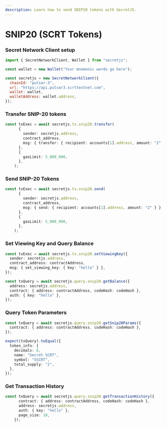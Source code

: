 ```yaml
---
description: Learn how to send SNIP20 tokens with SecretJS.
---
```


# SNIP20 (SCRT Tokens)

### Secret Network Client setup

```javascript
import { SecretNetworkClient, Wallet } from "secretjs";

const wallet = new Wallet("Your mnemonic words go here");

const secretjs = new SecretNetworkClient({
  chainId: "pulsar-3",
  url: "https://api.pulsar3.scrttestnet.com",
  wallet: wallet,
  walletAddress: wallet.address,
});
```

### Transfer SNIP-20 tokens

```typescript
const txExec = await secretjs.tx.snip20.transfer(
      {
        sender: secretjs.address,
        contract_address,
        msg: { transfer: { recipient: accounts[1].address, amount: "2" } },
      },
      {
        gasLimit: 5_000_000,
      },
    );
```

### Send SNIP-20 Tokens

```typescript
const txExec = await secretjs.tx.snip20.send(
      {
        sender: secretjs.address,
        contract_address,
        msg: { send: { recipient: accounts[1].address, amount: "2" } },
      },
      {
        gasLimit: 5_000_000,
      },
    );
```

### Set Viewing Key and Query Balance

```typescript
const txExec = await secretjs.tx.snip20.setViewingKey({
  sender: secretjs.address,
  contract_address: contractAddress,
  msg: { set_viewing_key: { key: "hello" } },
});

const txQuery = await secretjs.query.snip20.getBalance({
  address: secretjs.address,
  contract: { address: contractAddress, codeHash: codeHash },
  auth: { key: "hello" },
});

```

### Query Token Parameters

```typescript
const txQuery = await secretjs.query.snip20.getSnip20Params({
  contract: { address: contractAddress, codeHash: codeHash },
});

expect(txQuery).toEqual({
  token_info: {
    decimals: 6,
    name: "Secret SCRT",
    symbol: "SSCRT",
    total_supply: "2",
  },
});
```

### Get Transaction History

```typescript
const txQuery = await secretjs.query.snip20.getTransactionHistory({
      contract: { address: contractAddress, codeHash: codeHash },
      address: secretjs.address,
      auth: { key: "hello" },
      page_size: 10,
    });
```
